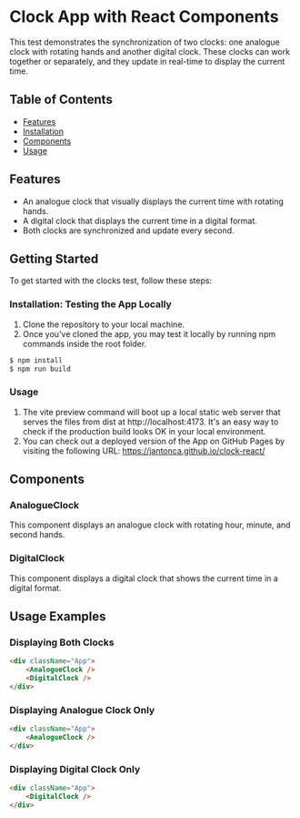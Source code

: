 # Clock App with React Components

This test demonstrates the synchronization of two clocks: one analogue clock with rotating hands and another digital clock. These clocks can work together or separately, and they update in real-time to display the current time.

## Table of Contents

- [Features](#features)
- [Installation](#installation-testing-the-app-locally)
- [Components](#components)
- [Usage](#usage-examples)

## Features

- An analogue clock that visually displays the current time with rotating hands.
- A digital clock that displays the current time in a digital format.
- Both clocks are synchronized and update every second.

## Getting Started

To get started with the clocks test, follow these steps:

### Installation: Testing the App Locally

1. Clone the repository to your local machine.
2. Once you've cloned the app, you may test it locally by running npm commands inside the root folder.
```bash
$ npm install
$ npm run build
```

### Usage

1. The vite preview command will boot up a local static web server that serves the files from dist at http://localhost:4173. It's an easy way to check if the production build looks OK in your local environment.
2. You can check out a deployed version of the App on GitHub Pages by visiting the following URL: https://jantonca.github.io/clock-react/

## Components

### AnalogueClock

This component displays an analogue clock with rotating hour, minute, and second hands.

### DigitalClock

This component displays a digital clock that shows the current time in a digital format.


## Usage Examples

### Displaying Both Clocks

```html
<div className="App">
    <AnalogueClock />
    <DigitalClock />
</div>
```

### Displaying Analogue Clock Only

```html
<div className="App">
    <AnalogueClock />
</div>
```

### Displaying Digital Clock Only

```html
<div className="App">
    <DigitalClock />
</div>
```